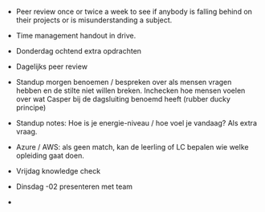 * Peer review once or twice a week to see if anybody is falling behind on their projects or is misunderstanding a subject.

* Time management handout in drive.
* Donderdag ochtend extra opdrachten
* Dagelijks peer review
* Standup morgen benoemen / bespreken over als mensen vragen hebben en  de stilte niet willen breken. Inchecken hoe mensen voelen over wat Casper bij de dagsluiting benoemd heeft (rubber ducky principe)
* Standup notes: Hoe is je energie-niveau / hoe voel je vandaag? Als extra vraag.
* Azure / AWS: als geen match, kan de leerling of LC bepalen wie welke opleiding gaat doen.

* Vrijdag knowledge check
* Dinsdag -02 presenteren met team
* 
